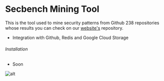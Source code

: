 # Secbench Mining Tool

This is the tool used to mine security patterns from Github 238 repositories whose results you can check on our [website's](https://github.com/TQRG/secbench) repository.

* Integration with Github, Redis and Google Cloud Storage

###### Installation 

* Soon

![alt](https://github.com/TQRG/secbench/blob/master/static/images/methodology.png?raw=true)

